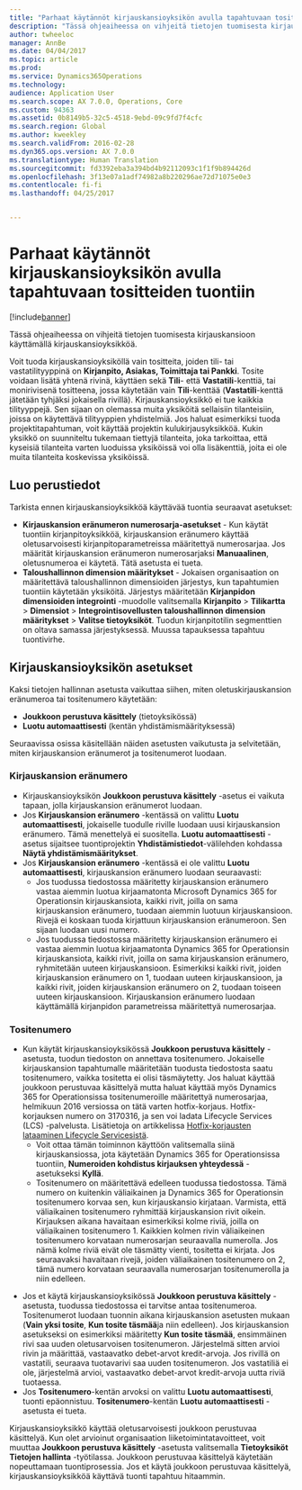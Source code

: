 ```yaml
---
title: "Parhaat käytännöt kirjauskansioyksikön avulla tapahtuvaan tositteiden tuontiin"
description: "Tässä ohjeaiheessa on vihjeitä tietojen tuomisesta kirjauskansioon käyttämällä kirjauskansioyksikköä."
author: twheeloc
manager: AnnBe
ms.date: 04/04/2017
ms.topic: article
ms.prod: 
ms.service: Dynamics365Operations
ms.technology: 
audience: Application User
ms.search.scope: AX 7.0.0, Operations, Core
ms.custom: 94363
ms.assetid: 0b8149b5-32c5-4518-9ebd-09c9fd7f4cfc
ms.search.region: Global
ms.author: kweekley
ms.search.validFrom: 2016-02-28
ms.dyn365.ops.version: AX 7.0.0
ms.translationtype: Human Translation
ms.sourcegitcommit: fd3392eba3a394bd4b92112093c1f1f9b894426d
ms.openlocfilehash: 3f13e07a1adf74982a8b220296ae72d71075e0e3
ms.contentlocale: fi-fi
ms.lasthandoff: 04/25/2017


---
```


# <a name="best-practices-for-importing-vouchers-using-the-general-journal-entity"></a>Parhaat käytännöt kirjauskansioyksikön avulla tapahtuvaan tositteiden tuontiin

[!include[banner](../includes/banner.md)]


Tässä ohjeaiheessa on vihjeitä tietojen tuomisesta kirjauskansioon käyttämällä kirjauskansioyksikköä.  

Voit tuoda kirjauskansioyksiköllä vain tositteita, joiden tili- tai vastatilityyppinä on **Kirjanpito, Asiakas, Toimittaja tai Pankki**. Tosite voidaan lisätä yhtenä rivinä, käyttäen sekä **Tili**- että **Vastatili**-kenttiä, tai monirivisenä tositteena, jossa käytetään vain **Tili**-kenttää (**Vastatili**-kenttä jätetään tyhjäksi jokaisella rivillä). Kirjauskansioyksikkö ei tue kaikkia tilityyppejä. Sen sijaan on olemassa muita yksiköitä sellaisiin tilanteisiin, joissa on käytettävä tilityyppien yhdistelmiä. Jos haluat esimerkiksi tuoda projektitapahtuman, voit käyttää projektin kulukirjausyksikköä. Kukin yksikkö on suunniteltu tukemaan tiettyjä tilanteita, joka tarkoittaa, että kyseisiä tilanteita varten luoduissa yksiköissä voi olla lisäkenttiä, joita ei ole muita tilanteita koskevissa yksiköissä.

## <a name="setup"></a>Luo perustiedot
Tarkista ennen kirjauskansioyksikköä käyttävää tuontia seuraavat asetukset:

-   **Kirjauskansion eränumeron numerosarja-asetukset** - Kun käytät tuontiin kirjanpitoyksikköä, kirjauskansion eränumero käyttää oletusarvoisesti kirjanpitoparametreissa määritettyä numerosarjaa. Jos määrität kirjauskansion eränumeron numerosarjaksi **Manuaalinen**, oletusnumeroa ei käytetä. Tätä asetusta ei tueta.
-   **Taloushallinnon dimension määritykset** - Jokaisen organisaation on määritettävä taloushallinnon dimensioiden järjestys, kun tapahtumien tuontiin käytetään yksiköitä. Järjestys määritetään **Kirjanpidon dimensioiden integrointi** -muodolle valitsemalla **Kirjanpito** &gt; **Tilikartta** &gt; **Dimensiot** &gt; **Integrointisovellusten taloushallinnon dimension määritykset** &gt; **Valitse tietoyksiköt**. Tuodun kirjanpitotilin segmenttien on oltava samassa järjestyksessä. Muussa tapauksessa tapahtuu tuontivirhe.

## <a name="general-journal-entity-setup"></a>Kirjauskansioyksikön asetukset
Kaksi tietojen hallinnan asetusta vaikuttaa siihen, miten oletuskirjauskansion eränumeroa tai tositenumero käytetään:

-   **Joukkoon perustuva käsittely** (tietoyksikössä)
-   **Luotu automaattisesti** (kentän yhdistämismäärityksessä)

Seuraavissa osissa käsitellään näiden asetusten vaikutusta ja selvitetään, miten kirjauskansion eränumerot ja tositenumerot luodaan.

### <a name="journal-batch-number"></a>Kirjauskansion eränumero

-   Kirjauskansioyksikön **Joukkoon perustuva käsittely** -asetus ei vaikuta tapaan, jolla kirjauskansion eränumerot luodaan.
-   Jos **Kirjauskansion eränumero** -kentässä on valittu **Luotu automaattisesti**, jokaiselle tuodulle riville luodaan uusi kirjauskansion eränumero. Tämä menettelyä ei suositella. **Luotu automaattisesti** -asetus sijaitsee tuontiprojektin **Yhdistämistiedot**-välilehden kohdassa **Näytä yhdistämismääritykset**.
-   Jos **Kirjauskansion eränumero** -kentässä ei ole valittu **Luotu automaattisesti**, kirjauskansion eränumero luodaan seuraavasti:
    -   Jos tuodussa tiedostossa määritetty kirjauskansion eränumero vastaa aiemmin luotua kirjaamatonta Microsoft Dynamics 365 for Operationsin kirjauskansiota, kaikki rivit, joilla on sama kirjauskansion eränumero, tuodaan aiemmin luotuun kirjauskansioon. Rivejä ei koskaan tuoda kirjattuun kirjauskansion eränumeroon. Sen sijaan luodaan uusi numero.
    -   Jos tuodussa tiedostossa määritetty kirjauskansion eränumero ei vastaa aiemmin luotua kirjaamatonta Dynamics 365 for Operationsin kirjauskansiota, kaikki rivit, joilla on sama kirjauskansion eränumero, ryhmitetään uuteen kirjauskansioon. Esimerkiksi kaikki rivit, joiden kirjauskansion eränumero on 1, tuodaan uuteen kirjauskansioon, ja kaikki rivit, joiden kirjauskansion eränumero on 2, tuodaan toiseen uuteen kirjauskansioon. Kirjauskansion eränumero luodaan käyttämällä kirjanpidon parametreissa määritettyä numerosarjaa.

### <a name="voucher-number"></a>Tositenumero

-   Kun käytät kirjauskansioyksikössä **Joukkoon perustuva käsittely** -asetusta, tuodun tiedoston on annettava tositenumero. Jokaiselle kirjauskansion tapahtumalle määritetään tuodusta tiedostosta saatu tositenumero, vaikka tositetta ei olisi täsmäytetty. Jos haluat käyttää joukkoon perustuvaa käsittelyä mutta haluat käyttää myös Dynamics 365 for Operationsissa tositenumeroille määritettyä numerosarjaa, helmikuun 2016 versiossa on tätä varten hotfix-korjaus. Hotfix-korjauksen numero on 3170316, ja sen voi ladata Lifecycle Services (LCS) -palvelusta. Lisätietoja on artikkelissa [Hotfix-korjausten lataaminen Lifecycle Servicesistä](..\migration-upgrade\download-hotfix-lcs.md).
    -   Voit ottaa tämän toiminnon käyttöön valitsemalla siinä kirjauskansiossa, jota käytetään Dynamics 365 for Operationsissa tuontiin, **Numeroiden kohdistus kirjauksen yhteydessä** -asetukseksi **Kyllä**.
    -   Tositenumero on määritettävä edelleen tuodussa tiedostossa. Tämä numero on kuitenkin väliaikainen ja Dynamics 365 for Operationsin tositenumero korvaa sen, kun kirjauskansio kirjataan. Varmista, että väliaikainen tositenumero ryhmittää kirjauskansion rivit oikein. Kirjauksen aikana havaitaan esimerkiksi kolme riviä, joilla on väliaikainen tositenumero 1. Kaikkien kolmen rivin väliaikeinen tositenumero korvataan numerosarjan seuraavalla numerolla. Jos nämä kolme riviä eivät ole täsmätty vienti, tositetta ei kirjata. Jos seuraavaksi havaitaan rivejä, joiden väliaikainen tositenumero on 2, tämä numero korvataan seuraavalla numerosarjan tositenumerolla ja niin edelleen.

<!-- -->

-   Jos et käytä kirjauskansioyksikössä **Joukkoon perustuva käsittely** -asetusta, tuodussa tiedostossa ei tarvitse antaa tositenumeroa. Tositenumerot luodaan tuonnin aikana kirjauskansion asetusten mukaan (**Vain yksi tosite**, **Kun tosite täsmää**ja niin edelleen). Jos kirjauskansion asetukseksi on esimerkiksi määritetty **Kun tosite täsmää**, ensimmäinen rivi saa uuden oletusarvoisen tositenumeron. Järjestelmä sitten arvioi rivin ja määrittää, vastaavatko debet-arvot kredit-arvoja. Jos rivillä on vastatili, seuraava tuotavarivi saa uuden tositenumeron. Jos vastatiliä ei ole, järjestelmä arvioi, vastaavatko debet-arvot kredit-arvoja uutta riviä tuotaessa.
-   Jos **Tositenumero**-kentän arvoksi on valittu **Luotu automaattisesti**, tuonti epäonnistuu. **Tositenumero**-kentän **Luotu automaattisesti** -asetusta ei tueta.

Kirjauskansioyksikkö käyttää oletusarvoisesti joukkoon perustuvaa käsittelyä. Kun olet arvioinut organisaation liiketoimintatavoitteet, voit muuttaa **Joukkoon perustuva käsittely** -asetusta valitsemalla **Tietoyksiköt** **Tietojen hallinta** -työtilassa. Joukkoon perustuvaa käsittelyä käytetään nopeuttamaan tuontiprosessia. Jos et käytä joukkoon perustuvaa käsittelyä, kirjauskansioyksikköä käyttävä tuonti tapahtuu hitaammin.




